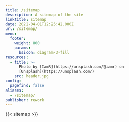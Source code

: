 ```yaml
---
title: /sitemap
description: A sitemap of the site
linktitle: sitemap
date: 2022-04-01T12:25:42.000Z
url: /sitemap/
menu:
  footer:
    weight: 800
    params:
      bsicon: diagram-3-fill
resources:
  - title: >-
      Photo by [IamR](https://unsplash.com/@iamr) on
      [Unsplash](https://unsplash.com/)
    src: header.jpg
config:
  pagefind: false
aliases:
  - /sitemap/
publisher: rework
---
```


{{< sitemap >}}
